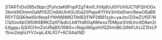 $START$nDx085x5bpc2FyhclaK6FnpPZgT4m1LXVbj6/iJ0iYUVlUC7tlFQHOGx3AmkNOtmmGaMY6ZCm6AUh4OiJXia20PapxK1YhV3rhfa0hen/9ewO6aB9R5YTQQKAwIlSnNsq4YNhMjNMOTAt9D/FNP2tB81zyb+yaJm/Zi0wZUfSF/NCQGovkbO9SiW4BRKZqXFlbdIcLb81YaRGqAMwsx7DMpsrSVdUncitD8an2rkXggq+SjSXCHmZizURq8X/168Gv+Nqp/AKguhVIQZklmBILQiNA1JUJZ3fxLP15no2dqhUYV2xipL4XLfO7+6CX4s$END$
